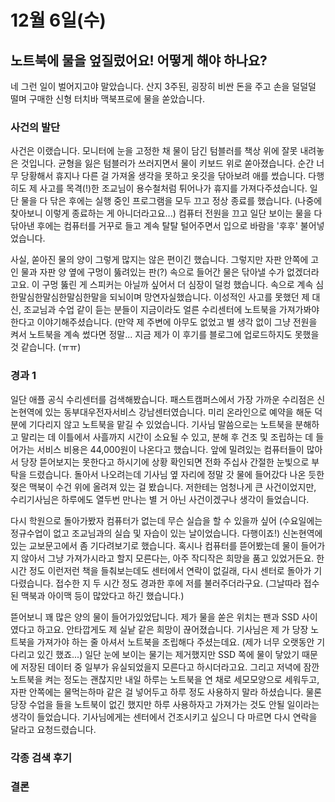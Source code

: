 # 12월 6일(수)

## 노트북에 물을 엎질렀어요! 어떻게 해야 하나요?

네 그런 일이 벌어지고야 말았습니다. 산지 3주된, 굉장히 비싼 돈을 주고 손을 덜덜덜 떨며 구매한 신형 터치바 맥북프로에 물을 쏟았습니다.

### 사건의 발단

사건은 이랬습니다. 모니터에 눈을 고정한 채 물이 담긴 텀블러를 책상 위에 잘못 내려놓은 것입니다. 균형을 잃은 텀블러가 쓰러지면서 물이 키보드 위로 쏟아졌습니다. 순간 너무 당황해서 휴지나 다른 걸 가져올 생각을 못하고 옷깃을 닦아보려 애를 썼습니다. 다행히도 제 사고를 목격(!)한 조교님이 용수철처럼 튀어나가 휴지를 가져다주셨습니다. 일단 물을 다 닦은 후에는 실행 중인 프로그램을 모두 끄고 정상 종료를 했습니다. (나중에 찾아보니 이렇게 종료하는 게 아니더라고요...) 컴퓨터 전원을 끄고 일단 보이는 물을 다 닦아낸 후에는 컴퓨터를 거꾸로 들고 계속 탈탈 털어주면서 입으로 바람을 '후후' 불어넣었습니다.

사실, 쏟아진 물의 양이 그렇게 많지는 않은 편이긴 했습니다. 그렇지만 자판 안쪽에 고인 물과 자판 양 옆에 구멍이 뚫려있는 판(?) 속으로 들어간 물은 닦아낼 수가 없겠더라고요. 이 구멍 뚫린 게 스피커는 아닐까 싶어서 더 심장이 덜컹 했습니다. 속으로 계속 심한말심한말심한말심한말을 되뇌이며 망연자실했습니다. 이성적인 사고를 못했던 제 대신, 조교님과 수업 같이 듣는 분들이 지금이라도 얼른 수리센터에 노트북을 가져가봐야 한다고 이야기해주셨습니다. (만약 제 주변에 아무도 없었고 별 생각 없이 그냥 전원을 켜서 노트북을 계속 썼다면 정말... 지금 제가 이 후기를 블로그에 업로드하지도 못했을 것 같습니다. (ㅠㅠ)

### 경과 1

일단 애플 공식 수리센터를 검색해봤습니다. 패스트캠퍼스에서 가장 가까운 수리점은 신논현역에 있는 동부대우전자서비스 강남센터였습니다. 미리 온라인으로 예약을 해둔 덕분에 기다리지 않고 노트북을 맡길 수 있었습니다. 기사님 말씀으로는 노트북을 분해하고 말리는 데 이틀에서 사흘까지 시간이 소요될 수 있고, 분해 후 건조 및 조립하는 데 들어가는 서비스 비용은 44,000원이 나온다고 했습니다. 앞에 밀려있는 컴퓨터들이 많아서 당장 뜯어보지는 못한다고 하시기에 상황 확인되면 전화 주십사 간절한 눈빛으로 부탁을 드렸습니다. 돌아서 나오려는데 기사님 옆 자리에 정말 갓 물에 들어갔다 나온 듯한 젖은 맥북이 수건 위에 올려져 있는 걸 봤습니다. 저한테는 엄청나게 큰 사건이었지만, 수리기사님은 하루에도 열두번 만나는 별 거 아닌 사건이겠구나 생각이 들었습니다.

다시 학원으로 돌아가봤자 컴퓨터가 없는데 무슨 실습을 할 수 있을까 싶어 (수요일에는 정규수업이 없고 조교님과의 실습 및 자습이 있는 날이었습니다. 다행이죠!) 신논현역에 있는 교보문고에서 좀 기다려보기로 했습니다. 혹시나 컴퓨터를 뜯어봤는데 물이 들어가지 않아서 그냥 가져가시라고 할지 모른다는, 아주 작디작은 희망을 품고 있었거든요. 한 시간 정도 이런저런 책을 들춰보는데도 센터에서 연락이 없길래, 다시 센터로 돌아가 기다렸습니다. 접수한 지 두 시간 정도 경과한 후에 저를 불러주더라구요. (그날따라 접수된 맥북과 아이맥 등이 많았다고 하긴 했습니다.)

뜯어보니 꽤 많은 양의 물이 들어가있었답니다. 제가 물을 쏟은 위치는 팬과 SSD 사이였다고 하고요. 안타깝게도 제 실낱 같은 희망이 끊어졌습니다. 기사님은 제 가 당장 노트북을 가져가야 하는 줄 아셔서 노트북을 조립해다 주셨는데요. (제가 너무 오랫동안 기다리고 있긴 했죠...) 일단 눈에 보이는 물기는 제거했지만 SSD 쪽에 물이 닿았기 때문에 저장된 데이터 중 일부가 유실되었을지 모른다고 하시더라고요. 그리고 저녁에 잠깐 노트북을 켜는 정도는 괜찮지만 내일 하루는 노트북을 연 채로 세모모양으로 세워두고, 자판 안쪽에는 물먹는하마 같은 걸 넣어두고 하루 정도 사용하지 말라 하셨습니다. 물론 당장 수업을 들을 노트북이 없긴 했지만 하루 사용하자고 가져가는 것도 안될 일이라는 생각이 들었습니다. 기사님에게는 센터에서 건조시키고 싶으니 다 마르면 다시 연락을 달라고 요청드렸습니다.

### 각종 검색 후기

### 결론